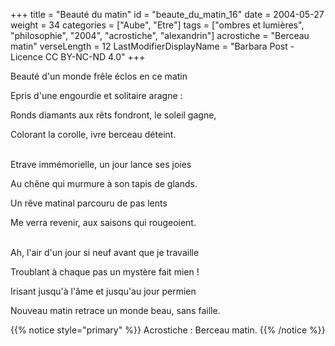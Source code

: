 +++
title = "Beauté du matin"
id = "beaute_du_matin_16"
date = 2004-05-27
weight = 34
categories = ["Aube", "Etre"]
tags = ["ombres et lumières", "philosophie", "2004", "acrostiche", "alexandrin"]
acrostiche = "Berceau matin"
verseLength = 12
LastModifierDisplayName = "Barbara Post - Licence CC BY-NC-ND 4.0"
+++

Beauté d'un monde frêle éclos en ce matin

Epris d'une engourdie et solitaire aragne :

Ronds diamants aux rêts fondront, le soleil gagne,

Colorant la corolle, ivre berceau déteint.

 \
Etrave immémorielle, un jour lance ses joies

Au chêne qui murmure à son tapis de glands.

Un rêve matinal parcouru de pas lents

Me verra revenir, aux saisons qui rougeoient.

 \
Ah, l'air d'un jour si neuf avant que je travaille

Troublant à chaque pas un mystère fait mien !

Irisant jusqu'à l'âme et jusqu'au jour permien

Nouveau matin retrace un monde beau, sans faille.

{{% notice style="primary" %}}
Acrostiche : Berceau matin.
{{% /notice %}}
